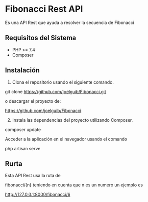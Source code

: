 # Fibonacci Rest API

Es una API Rest que ayuda a resolver la secuencia de Fibonacci

## Requisitos del Sistema

- PHP >= 7.4
- Composer

## Instalación

1. Clona el repositorio usando el siguiente comando.

git clone https://github.com/joelguib/Fibonacci.git

o descargar el proyecto de:

https://github.com/joelguib/Fibonacci

2. Instala las dependencias del proyecto utilizando Composer.

composer update

Acceder a la aplicación en el navegador usando el comando 

php artisan serve

## Rurta 

Esta API Rest usa la ruta de 

fibonacci/{n} teniendo en cuenta que n es un numero un ejemplo es 

http://127.0.0.1:8000/fibonacci/6 